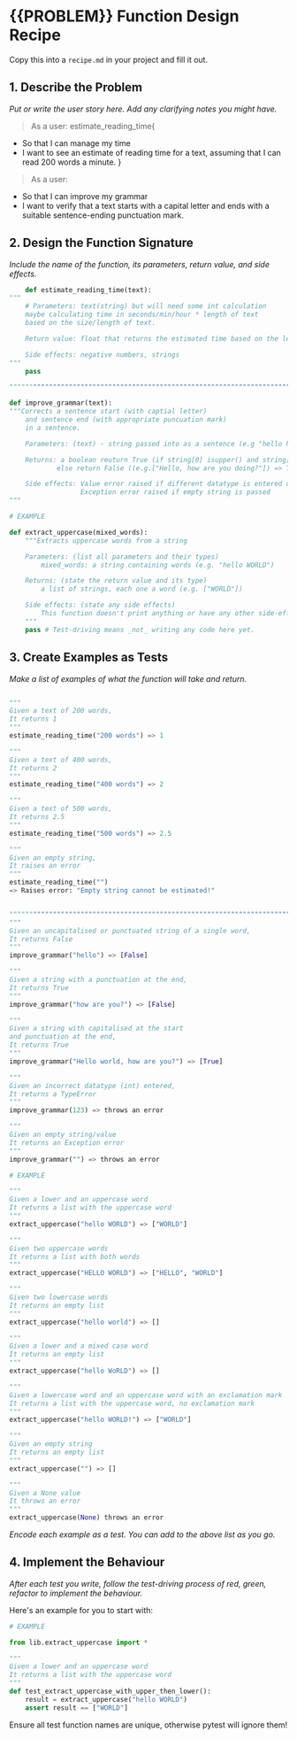 # {{PROBLEM}} Function Design Recipe

Copy this into a `recipe.md` in your project and fill it out.

## 1. Describe the Problem

_Put or write the user story here. Add any clarifying notes you might have._

>As a user:
estimate_reading_time{
- So that I can manage my time
- I want to see an estimate of reading time for a text, assuming that I can read 200 words a minute.
}


>As a user:
- So that I can improve my grammar
- I want to verify that a text starts with a capital letter and ends with a suitable sentence-ending punctuation mark.


## 2. Design the Function Signature

_Include the name of the function, its parameters, return value, and side effects._

```python
    def estimate_reading_time(text):
"""
    # Parameters: text(string) but will need some int calculation
    maybe calculating time in seconds/min/hour * length of text
    based on the size/length of text.

    Return value: float that returns the estimated time based on the len of text

    Side effects: negative numbers, strings
"""
    pass

""""""""""""""""""""""""""""""""""""""""""""""""""""""""""""""""""""""""""""""""""""""""""

def improve_grammar(text):
"""Corrects a sentence start (with captial letter) 
    and sentence end (with appropriate puncuation mark)
    in a sentence.

    Parameters: (text) - string passed into as a sentence (e.g "hello how are you doing")

    Returns: a boolean reuturn True (if string[0] isupper() and string[-1] in ".?!" 
            else return False ((e.g.["Hello, how are you doing?"]) => True

    Side effects: Value error raised if different datatype is entered other than string
                  Exception error raised if empty string is passed
"""

# EXAMPLE

def extract_uppercase(mixed_words):
    """Extracts uppercase words from a string

    Parameters: (list all parameters and their types)
        mixed_words: a string containing words (e.g. "hello WORLD")

    Returns: (state the return value and its type)
        a list of strings, each one a word (e.g. ["WORLD"])

    Side effects: (state any side effects)
        This function doesn't print anything or have any other side-effects
    """
    pass # Test-driving means _not_ writing any code here yet.
```

## 3. Create Examples as Tests

_Make a list of examples of what the function will take and return._

```python

"""
Given a text of 200 words,
It returns 1
"""
estimate_reading_time("200 words") => 1

"""
Given a text of 400 words,
It returns 2
"""
estimate_reading_time("400 words") => 2

"""
Given a text of 500 words,
It returns 2.5
"""
estimate_reading_time("500 words") => 2.5

"""
Given an empty string,
It raises an error
"""
estimate_reading_time("") 
=> Raises error: "Empty string cannot be estimated!"


""""""""""""""""""""""""""""""""""""""""""""""""""""""""""""""""""""""""""""""""""""""""""
"""
Given an uncapitalised or punctuated string of a single word,
It returns False
"""
improve_grammar("hello") => [False]

"""
Given a string with a punctuation at the end,
It returns True
"""
improve_grammar("how are you?") => [False]

"""
Given a string with capitalised at the start
and punctuation at the end,
It returns True
"""
improve_grammar("Hello world, how are you?") => [True]

"""
Given an incorrect datatype (int) entered,
It returns a TypeError
"""
improve_grammar(123) => throws an error

"""
Given an empty string/value
It returns an Exception error
"""
improve_grammar("") => throws an error

# EXAMPLE

"""
Given a lower and an uppercase word
It returns a list with the uppercase word
"""
extract_uppercase("hello WORLD") => ["WORLD"]

"""
Given two uppercase words
It returns a list with both words
"""
extract_uppercase("HELLO WORLD") => ["HELLO", "WORLD"]

"""
Given two lowercase words
It returns an empty list
"""
extract_uppercase("hello world") => []

"""
Given a lower and a mixed case word
It returns an empty list
"""
extract_uppercase("hello WoRLD") => []

"""
Given a lowercase word and an uppercase word with an exclamation mark
It returns a list with the uppercase word, no exclamation mark
"""
extract_uppercase("hello WORLD!") => ["WORLD"]

"""
Given an empty string
It returns an empty list
"""
extract_uppercase("") => []

"""
Given a None value
It throws an error
"""
extract_uppercase(None) throws an error
```

_Encode each example as a test. You can add to the above list as you go._

## 4. Implement the Behaviour

_After each test you write, follow the test-driving process of red, green, refactor to implement the behaviour._

Here's an example for you to start with:

```python
# EXAMPLE

from lib.extract_uppercase import *

"""
Given a lower and an uppercase word
It returns a list with the uppercase word
"""
def test_extract_uppercase_with_upper_then_lower():
    result = extract_uppercase("hello WORLD")
    assert result == ["WORLD"]
```

Ensure all test function names are unique, otherwise pytest will ignore them!
